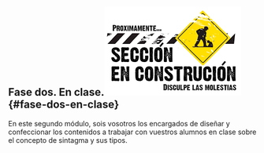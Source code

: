 ## Fase dos. En clase.![descarga (1).png](/images/image6.png) {#fase-dos-en-clase}

En este segundo módulo, sois vosotros los encargados de diseñar y confeccionar los contenidos a trabajar con vuestros alumnos en clase sobre el  concepto de sintagma y sus tipos.